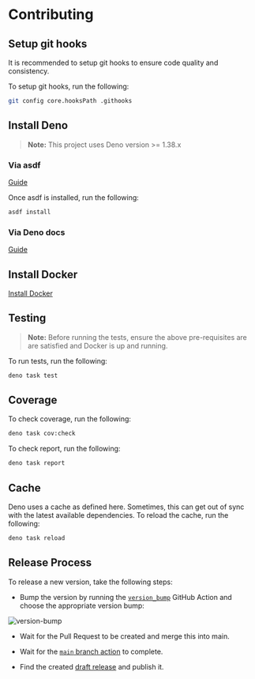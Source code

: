 # Contributing

## Setup git hooks

It is recommended to setup git hooks to ensure code quality and consistency.

To setup git hooks, run the following:

```sh
git config core.hooksPath .githooks
```

## Install Deno

> **Note:** This project uses Deno version >= 1.38.x

### Via asdf

[Guide](https://asdf-vm.com/guide/getting-started.html)

Once asdf is installed, run the following:

```sh
asdf install
```

### Via Deno docs

[Guide](https://deno.land/manual/getting_started/installation)

## Install Docker

[Install Docker](https://docs.docker.com/get-docker/)

## Testing

> **Note:** Before running the tests, ensure the above pre-requisites are are
> satisfied and Docker is up and running.

To run tests, run the following:

```sh
deno task test
```

## Coverage

To check coverage, run the following:

```sh
deno task cov:check
```

To check report, run the following:

```sh
deno task report
```

## Cache

Deno uses a cache as defined here. Sometimes, this can get out of sync with the
latest available dependencies. To reload the cache, run the following:

```sh
deno task reload
```

## Release Process

To release a new version, take the following steps:

- Bump the version by running the
  [`version_bump`](https://github.com/nifty-lil-tricks/testing/actions/workflows/version_bump.yml)
  GitHub Action and choose the appropriate version bump:

![version-bump](docs/img/version-bump.png)

- Wait for the Pull Request to be created and merge this into main.

- Wait for the
  [`main` branch action](https://github.com/nifty-lil-tricks/testing/actions?query=branch%3Amain)
  to complete.

- Find the created
  [draft release](https://github.com/nifty-lil-tricks/testing/releases) and
  publish it.
